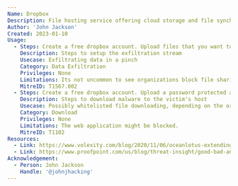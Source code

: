 ```yaml
---
Name: Dropbox
Description: File hosting service offering cloud storage and file synchronization
Author: 'John Jackson'
Created: 2023-01-10
Usage:
  - Steps: Create a free dropbox account. Upload files that you want to exfiltrate.
    Description: Steps to setup the exfiltration stream
    Usecase: Exfiltrating data in a pinch
    Category: Data Exfiltration
    Privileges: None
    Limitations: Its not uncommon to see organizations block file sharing services by using traffic inspection through tools like Symantec Blue Coat.
    MitreID: T1567.002
  - Steps: Create a free dropbox account. Upload a password protected archive. Access Dropbox from the victim host and download/extract the archive.
    Description: Steps to download malware to the victim's host
    Usecase: Possibly whitelisted file downloading, depending on the organization.
    Category: Download
    Privileges: None
    Limitations: The web application might be blocked.
    MitreID: T1102
Resources:
  - Link: https://www.volexity.com/blog/2020/11/06/oceanlotus-extending-cyber-espionage-operations-through-fake-websites/
  - Link: https://www.proofpoint.com/us/blog/threat-insight/good-bad-and-web-bug-ta416-increases-operational-tempo-against-european
Acknowledgement:
  - Person: John Jackson
    Handle: '@johnjhacking'
---
```

